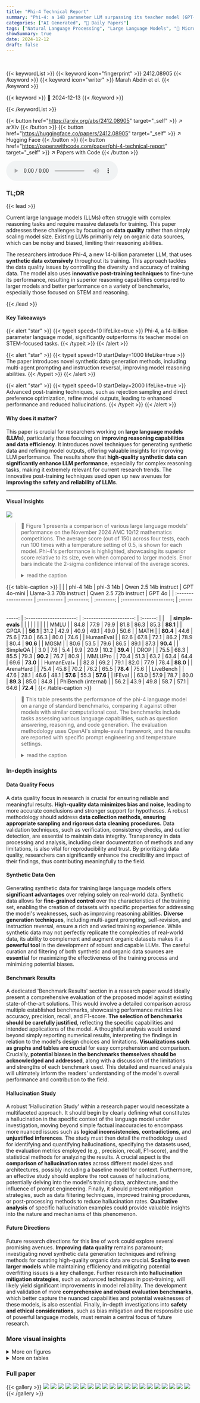 ```yaml
---
title: "Phi-4 Technical Report"
summary: "Phi-4: a 14B parameter LLM surpassing its teacher model (GPT-4) in STEM-focused QA through innovative synthetic data generation and post-training techniques."
categories: ["AI Generated", "🤗 Daily Papers"]
tags: ["Natural Language Processing", "Large Language Models", "🏢 Microsoft Research",]
showSummary: true
date: 2024-12-12
draft: false
---
```


<br>

{{< keywordList >}}
{{< keyword icon="fingerprint" >}} 2412.08905 {{< /keyword >}}
{{< keyword icon="writer" >}} Marah Abdin et el. {{< /keyword >}}
 
{{< keyword >}} 🤗 2024-12-13 {{< /keyword >}}
 
{{< /keywordList >}}

{{< button href="https://arxiv.org/abs/2412.08905" target="_self" >}}
↗ arXiv
{{< /button >}}
{{< button href="https://huggingface.co/papers/2412.08905" target="_self" >}}
↗ Hugging Face
{{< /button >}}
{{< button href="https://paperswithcode.com/paper/phi-4-technical-report" target="_self" >}}
↗ Papers with Code
{{< /button >}}



<audio controls>
    <source src="https://ai-paper-reviewer.com/2412.08905/podcast.wav" type="audio/wav">
    Your browser does not support the audio element.
</audio>


### TL;DR


{{< lead >}}

Current large language models (LLMs) often struggle with complex reasoning tasks and require massive datasets for training.  This paper addresses these challenges by focusing on **data quality** rather than simply scaling model size.  Existing LLMs primarily rely on organic data sources, which can be noisy and biased, limiting their reasoning abilities.  

The researchers introduce Phi-4, a new 14-billion parameter LLM, that uses **synthetic data extensively** throughout its training. This approach tackles the data quality issues by controlling the diversity and accuracy of training data.  The model also uses **innovative post-training techniques** to fine-tune its performance, resulting in superior reasoning capabilities compared to larger models and better performance on a variety of benchmarks, especially those focused on STEM and reasoning.

{{< /lead >}}


#### Key Takeaways

{{< alert "star" >}}
{{< typeit speed=10 lifeLike=true >}} Phi-4, a 14-billion parameter language model, significantly outperforms its teacher model on STEM-focused tasks. {{< /typeit >}}
{{< /alert >}}

{{< alert "star" >}}
{{< typeit speed=10 startDelay=1000 lifeLike=true >}} The paper introduces novel synthetic data generation methods, including multi-agent prompting and instruction reversal, improving model reasoning abilities. {{< /typeit >}}
{{< /alert >}}

{{< alert "star" >}}
{{< typeit speed=10 startDelay=2000 lifeLike=true >}} Advanced post-training techniques, such as rejection sampling and direct preference optimization, refine model outputs, leading to enhanced performance and reduced hallucinations. {{< /typeit >}}
{{< /alert >}}

#### Why does it matter?
This paper is crucial for researchers working on **large language models (LLMs)**, particularly those focusing on **improving reasoning capabilities and data efficiency**.  It introduces novel techniques for generating synthetic data and refining model outputs, offering valuable insights for improving LLM performance. The results show that **high-quality synthetic data can significantly enhance LLM performance**, especially for complex reasoning tasks, making it extremely relevant for current research trends. The innovative post-training techniques used open up new avenues for **improving the safety and reliability of LLMs**. 

------
#### Visual Insights



![](https://arxiv.org/html/2412.08905/x1.png)

> 🔼 Figure 1 presents a comparison of various large language models' performance on the November 2024 AMC 10/12 mathematics competitions.  The average score (out of 150) across four tests, each run 100 times with a temperature setting of 0.5, is shown for each model.  Phi-4's performance is highlighted, showcasing its superior score relative to its size, even when compared to larger models. Error bars indicate the 2-sigma confidence interval of the average scores.
> <details>
> <summary>read the caption</summary>
> Figure 1: Average performance of different models on the November 2024 AMC-10 and AMC-12 tests. This is the average score (with maximum score 150) over the four tests on 100 runs with temperature t=0.5𝑡0.5t=0.5italic_t = 0.5. We chose t=0.5𝑡0.5t=0.5italic_t = 0.5 to follow simple-evals [24]. Error bars are 2⁢σ2𝜎2\sigma2 italic_σ of the estimate. On competition math, phi-4 scores well above its weight-class even compared to non–open-weight models.
> </details>





{{< table-caption >}}
|                     |             | phi-4 14b | phi-3 14b | Qwen 2.5 14b instruct | GPT 4o-mini | Llama-3.3 70b instruct | Qwen 2.5 72b instruct | GPT 4o | 
| :------------------ | :---------- | :--------: | :--------: | :---------------------: | :----------: | :---------------------: | :---------------------: | :------: | 
| <img src="https://arxiv.org/html/2412.08905/simple-evals.png" width=8.0pt height=46.9pt> | **simple-evals** |             |             |             |             |             |             |             | 
| MMLU                |             |   84.8     |   77.9     |      79.9            |    81.8     |      86.3            |      85.3            |  **88.1** | 
| GPQA                 |             |  **56.1**  |   31.2     |      42.9            |    40.9     |      49.1            |      49.0            |   50.6   | 
| MATH                 |             |  **80.4**  |   44.6     |      75.6            |    73.0     |      66.3            |      80.0            |   74.6   | 
| HumanEval            |             |   82.6     |   67.8     |      72.1            |    86.2     |      78.9            |      80.4            |  **90.6** | 
| MGSM                 |             |   80.6     |   53.5     |      79.6            |    86.5     |      89.1            |      87.3            |  **90.4** | 
| SimpleQA             |             |    3.0     |    7.6     |       5.4             |     9.9     |      20.9            |      10.2            |  **39.4** | 
| DROP                 |             |   75.5     |   68.3     |      85.5            |    79.3     |     **90.2**         |      76.7            |   80.9   | 
| MMLUPro              |             |   70.4     |   51.3     |      63.2            |    63.4     |      64.4            |      69.6            |  **73.0** | 
| HumanEval+           |             |   82.8     |   69.2     |      79.1            |    82.0     |      77.9            |      78.4            |  **88.0** | 
| ArenaHard            |             |   75.4     |   45.8     |      70.2            |    76.2     |      65.5            |     **78.4**         |   75.6   | 
| LiveBench            |             |   47.6     |   28.1     |      46.6            |    48.1     |     **57.6**         |      55.3            |  **57.6** | 
| IFEval               |             |   63.0     |   57.9     |      78.7            |    80.0     |     **89.3**         |      85.0            |   84.8   | 
| PhiBench (internal) |             |   56.2     |   43.9     |      49.8            |    58.7     |      57.1            |      64.6            |  **72.4** | {{< /table-caption >}}

> 🔼 This table presents the performance of the phi-4 language model on a range of standard benchmarks, comparing it against other models with similar computational cost.  The benchmarks include tasks assessing various language capabilities, such as question answering, reasoning, and code generation.  The evaluation methodology uses OpenAI's simple-evals framework, and the results are reported with specific prompt engineering and temperature settings.
> <details>
> <summary>read the caption</summary>
> Table 1: Performance of phi-4  on a set of standard benchmarks. The first set of benchmarks uses OpenAI’s simple-evals framework [24], specifying the prompts/extraction/temperature=0.5. We compare to small models of similar inference cost, as well as to larger models.
> </details>





### In-depth insights


#### Data Quality Focus
A data quality focus in research is crucial for ensuring reliable and meaningful results.  **High-quality data minimizes bias and noise**, leading to more accurate conclusions and stronger support for hypotheses.  A robust methodology should address **data collection methods, ensuring appropriate sampling and rigorous data cleaning procedures.** Data validation techniques, such as verification, consistency checks, and outlier detection, are essential to maintain data integrity.  Transparency in data processing and analysis, including clear documentation of methods and any limitations, is also vital for reproducibility and trust.  By prioritizing data quality, researchers can significantly enhance the credibility and impact of their findings, thus contributing meaningfully to the field.

#### Synthetic Data Gen
Generating synthetic data for training large language models offers **significant advantages** over relying solely on real-world data.  Synthetic data allows for **fine-grained control** over the characteristics of the training set, enabling the creation of datasets with specific properties for addressing the model's weaknesses, such as improving reasoning abilities.  **Diverse generation techniques**, including multi-agent prompting, self-revision, and instruction reversal, ensure a rich and varied training experience.  While synthetic data may not perfectly replicate the complexities of real-world data, its ability to complement and augment organic datasets makes it a **powerful tool** in the development of robust and capable LLMs.   The careful curation and filtering of both synthetic and organic data sources are **essential** for maximizing the effectiveness of the training process and minimizing potential biases.

#### Benchmark Results
A dedicated 'Benchmark Results' section in a research paper would ideally present a comprehensive evaluation of the proposed model against existing state-of-the-art solutions.  This would involve a detailed comparison across multiple established benchmarks, showcasing performance metrics like accuracy, precision, recall, and F1-score.  **The selection of benchmarks should be carefully justified**, reflecting the specific capabilities and intended applications of the model.  A thoughtful analysis would extend beyond simply reporting numerical results, interpreting the findings in relation to the model's design choices and limitations.  **Visualizations such as graphs and tables are crucial** for easy comprehension and comparison.  Crucially, **potential biases in the benchmarks themselves should be acknowledged and addressed**, along with a discussion of the limitations and strengths of each benchmark used.  This detailed and nuanced analysis will ultimately inform the readers' understanding of the model's overall performance and contribution to the field.

#### Hallucination Study
A robust 'Hallucination Study' within a research paper would necessitate a multifaceted approach.  It should begin by clearly defining what constitutes a hallucination in the specific context of the language model under investigation, moving beyond simple factual inaccuracies to encompass more nuanced issues such as **logical inconsistencies**, **contradictions**, and **unjustified inferences**. The study must then detail the methodology used for identifying and quantifying hallucinations, specifying the datasets used, the evaluation metrics employed (e.g., precision, recall, F1-score), and the statistical methods for analyzing the results.  A crucial aspect is the **comparison of hallucination rates** across different model sizes and architectures, possibly including a baseline model for context.  Furthermore, an effective study should explore the root causes of hallucinations, potentially delving into the model's training data, architecture, and the influence of prompt engineering.  Finally, it should present mitigation strategies, such as data filtering techniques, improved training procedures, or post-processing methods to reduce hallucination rates. **Qualitative analysis** of specific hallucination examples could provide valuable insights into the nature and mechanisms of this phenomenon.

#### Future Directions
Future research directions for this line of work could explore several promising avenues.  **Improving data quality** remains paramount; investigating novel synthetic data generation techniques and refining methods for curating high-quality organic data are crucial. **Scaling to even larger models** while maintaining efficiency and mitigating potential overfitting issues is a key challenge.  Further research into **hallucination mitigation strategies**, such as advanced techniques in post-training, will likely yield significant improvements in model reliability. The development and validation of more **comprehensive and robust evaluation benchmarks**, which better capture the nuanced capabilities and potential weaknesses of these models, is also essential. Finally, in-depth investigations into **safety and ethical considerations**, such as bias mitigation and the responsible use of powerful language models, must remain a central focus of future research.


### More visual insights

<details>
<summary>More on figures
</summary>


![](https://arxiv.org/html/2412.08905/extracted/6060244/figures/mmlu_synth_epochs.png)

> 🔼 This figure displays the results of an ablation study on the effect of training epochs on synthetic data in comparison to the number of unique web tokens seen by the model during phase 2 pretraining. The experiment used two model sizes (7B and 14B parameters) and two conditions (4 and 12 epochs of training on the same synthetic data).  The x-axis represents training progress (checkpoints), while the y-axis displays the 5-shot MMLU score. Despite more epochs, increased training on synthetic data does not lead to overfitting; instead, the 12-epoch models consistently outperform the 4-epoch models, indicating that increased exposure to synthetic data is beneficial.
> <details>
> <summary>read the caption</summary>
> Figure 2: 5-shot MMLU score for phase 2 pretraining runs with 4 and 12 epochs of synthetic data. All models are trained for the same token horizon, thus the model with 4 epochs of synthetic has seen more (unique) web tokens. We see that despite many epochs on synthetic data, we do not see overfitting behavior and in fact the 12 epoch models perform better than those that have seen more unique web tokens.
> </details>



![](https://arxiv.org/html/2412.08905/x2.png)

> 🔼 This table shows the composition of the dataset used for the first round of Direct Preference Optimization (DPO).  The DPO process aims to align the model's outputs with human preferences by providing pairs of preferred and less-preferred model responses.  This specific dataset uses the 'pivotal token search' technique to identify key tokens that significantly impact the model's overall performance. The dataset includes various categories of data, such as data related to unknown topics and safety, generic multiple-choice questions, mathematical problems, and code in various programming languages.
> <details>
> <summary>read the caption</summary>
> Table 7: Data Mixture for Pivotal Token DPO
> </details>



</details>




<details>
<summary>More on tables
</summary>


{{< table-caption >}}
| Model | MMLU | MMLU pro | GSM8k | Human-Eval | ARCC | MBPP | MATH | TQA |
|---|---|---|---|---|---|---|---|---|
| phi-4 (4k) | +3.0 | +10.3 | +2.2 | +7.8 | +1.1 | +6.8 | +8.9 | -0.7 |
| phi-4 (16k) | +2.7 | +8.9 | +1.2 | +9.0 | +0.9 | +9.6 | +8.4 | -1.5 |{{< /table-caption >}}
> 🔼 This table presents a comparison of the phi-4 model's performance against its predecessor, phi-3-medium, across various pretraining benchmarks.  The improvements shown highlight the effectiveness of the changes made in phi-4's training process, particularly concerning data quality and curriculum.
> <details>
> <summary>read the caption</summary>
> Table 2: Pretraining benchmarks for phi-4 compared to its predecessor, phi-3-medium after pretraining.
> </details>

{{< table-caption >}}
|                   | MMLU | MMLU pro | GSM8k | Human-Eval | ARCC | MBPP | MATH | TQA |
|-------------------|-------|-----------|--------|-------------|-------|-------|-------|------|
| Synthetic          | +0.8  | +4.0      | +2.2   | +12.1       | 0.0   | +5.0  | +4.9  | -14.8 |
| Synthetic + Web Rewrites | +0.3  | +4.1      | +1.8   | +13.3       | +3.0  | +7.6  | +8.1  | -7.7 |{{< /table-caption >}}
> 🔼 This ablation study compares the performance of 13B parameter models trained exclusively on synthetic data versus models trained on a mix of synthetic and 'web rewrite' data.  The results are presented as a relative improvement or decline compared to a baseline phi-3-medium model, which utilized both synthetic and web data during training.  The goal is to assess the impact of different data sources on model capabilities and guide the selection of optimal data mixtures for future model development.
> <details>
> <summary>read the caption</summary>
> Table 3: Benchmark performance of 13131313B models (used for ablations only) trained on data mixtures containing no web data. The respective training tokens are either from synthetic sources, or an equal share of synthetic data and web rewrites. All numbers are reported relative to the performance of phi-3-medium, which has seen a combination of web and synthetic data.
> </details>

{{< table-caption >}}
|                | MMLU   | MATH   | GSM8k   | Human-Eval | ARCC   | MBPP   | TQA    | MMLU pro | Average |
|----------------|--------|--------|---------|------------|--------|--------|--------|----------|---------|
| Uniform         | -3.3   | -5.4   | -5.8    | -1.2       | +0.6   | -2.0   | +3.3   | -3.6     | -2.2    |
| S               | +3.3   | +4.0   | +2.1    | -6.1       | +1.9   | +0.4   | -3.0   | +3.7     | +0.8    |
| S + WR          | +0.6   | +1.2   | +1.5    | -1.2       | +1.6   | +1.6   | -3.7   | +1.2     | +0.4    |
| S + W           | -0.6   | -0.7   | -0.7    | -4.3       | +0.3   | -2.0   | +6.9   | +0.9     | 0.0     |{{< /table-caption >}}
> 🔼 This table presents ablation studies on the data mixture used for training the phi-4 model.  The experiments focus on varying the proportions of synthetic data (S), filtered web data (W), and web rewrite data (WR), while keeping the remaining data sources constant. The results are shown as performance differences relative to the final data mixture used in training phi-4, for various benchmark tasks. This allows researchers to understand the relative contributions of different data types to the model's overall performance and to optimize the data mixture for better results.
> <details>
> <summary>read the caption</summary>
> Table 4: Ablations on the allocation of 75%percent7575\%75 % of training tokens to synthetic (S), filtered web (W), and web rewrite (WR) categories, while other data sources are held constant in the remaining 25%percent2525\%25 % token budget. All benchmark numbers are measured relative to the final data mixture used for training phi-4.
> </details>

{{< table-caption >}}
| Data | Fraction of Training | Unique Token Count | Number of Epochs |
|---|---|---|---| 
| Web | 15% | 1.3T | 1.2 |
| Web rewrites | 15% | 290B | 5.2 |
| Synthetic | 40% | 290B | 13.8 |
| Code data | 20% | 820B | 2.4 |
| Acquired sources | 10% | 580B | 1.7 |{{< /table-caption >}}
> 🔼 This table details the composition of the data used for pretraining the phi-4 language model.  It breaks down the proportion of the training data coming from different sources: web data, web rewrites (synthetic data generated based on web content), synthetic data, code data, and acquired sources (e.g., academic data, books).  The table shows the percentage of total training tokens from each source, the count of unique tokens in each data subset, and the number of epochs the model trained on each data source.
> <details>
> <summary>read the caption</summary>
> Table 5: Data mixture for pretraining.
> </details>

{{< table-caption >}}
| Model | Max Length | Recall | RAG | ICL | Re-rank | QA | Summ |
|---|---|---|---|---|---|---|---| 
| phi-4 | 8K | 100.0 | 58.1 | 68.0 | 65.3 | 26.7 | 38.3 |
| Qwen-2.5-14B | 8K | 100.0 | 62.2 | 67.8 | 58.2 | 24.7 | 37.2 |
| Llama-3.3-70B | 8K | 92.0 | 65.3 | 69.4 | 64.4 | 30.0 | 37.8 |
| GPT-4o-mini | 8K | 99.2 | 65.8 | 74.4 | 69.4 | 31.3 | 38.5 |
| GPT-4o | 8K | 100.0 | 66.9 | 83.0 | 75.1 | 37.3 | 43.0 |
| phi-4 | 16K | 99.0 | 57.1 | 77.0 | 54.4 | 36.0 | 40.5 |
| Qwen-2.5-14B | 16K | 100.0 | 59.1 | 67.6 | 50.3 | 29.7 | 42.3 |
| Llama-3.3-70B | 16K | 92.0 | 62.2 | 70.0 | 63.3 | 36.7 | 41.9 |
| GPT-4o-mini | 16K | 100.0 | 63.6 | 78.4 | 63.9 | 36.0 | 45.2 |
| GPT-4o | 16K | 100.0 | 66.7 | 85.6 | 73.8 | 43.7 | 46.3 |{{< /table-caption >}}
> 🔼 Table 6 presents a comparison of various large language models' performance on the HELMET benchmark, which evaluates long-context capabilities.  The models are evaluated across multiple tasks including recall, retrieval augmented generation (RAG), in-context learning (ICL), re-ranking, question answering (QA), and summarization.  The table shows the performance of each model on each task, using relevant metrics like SubEM, nDCG@10, F1, and GPT-4 scores.  Different maximum context lengths (8K and 16K) are tested to assess the models' performance in handling different context window sizes.
> <details>
> <summary>read the caption</summary>
> Table 6: Evaluation results on the long-context benchmark HELMET [35].
> </details>

{{< table-caption >}}
| Dataset Name | Sample Count |
|---|---| 
| unknown + safety data | 3,000 |
| generic multiple-choice Q&A | 132,859 |
| math data | 76,552 |
| python data | 16,080 |
| cpp, go, java, js, rust data | 21,806 |{{< /table-caption >}}
> 🔼 Table 9 presents the performance of the phi-4 model on various benchmark tasks at different stages of post-training.  The model was initially fine-tuned using supervised fine-tuning (SFT).  Then, two stages of direct preference optimization (DPO) were applied. The first DPO stage utilized the novel pivotal token method, while the second stage employed a more standard judge-guided approach.  Each SFT and DPO stage included 1-5% of data focused on mitigating hallucinations and improving model safety. The table shows the performance improvement across each stage for multiple benchmarks including MMLU, GPQA, MATH, and HumanEval.
> <details>
> <summary>read the caption</summary>
> Table 9: Performance through the post-training process. DPO stage 1 is pivotal token DPO, and DPO stage 2 is more standard judge-guided DPO. Each also has 1-5% hallucination and safety data mixed in.
> </details>

{{< table-caption >}}
| Dataset Name | Sample Count |
|---|---| 
| unknown + safety data | 43,842 |
| any vs any overall | 266,000 |
| any vs any accuracy | 532,000 |{{< /table-caption >}}
> 🔼 Table 10 presents a quantitative comparison of phi-4's performance against several other large language models across various safety and robustness benchmarks. The metrics employed assess grounding (higher scores are better), harmful content generation, and jailbreaking attempts (lower scores are better). This comparison highlights phi-4's relative strengths and weaknesses in safety and responsible AI (RAI) aspects compared to its peers.
> <details>
> <summary>read the caption</summary>
> Table 10: Performance comparison across models. Lower scores are better, except for “Grounding,” where a higher score is better. phi-4  values are bold for readability.
> </details>

</details>




### Full paper

{{< gallery >}}
<img src="https://ai-paper-reviewer.com/2412.08905/1.png" class="grid-w50 md:grid-w33 xl:grid-w25" />
<img src="https://ai-paper-reviewer.com/2412.08905/2.png" class="grid-w50 md:grid-w33 xl:grid-w25" />
<img src="https://ai-paper-reviewer.com/2412.08905/3.png" class="grid-w50 md:grid-w33 xl:grid-w25" />
<img src="https://ai-paper-reviewer.com/2412.08905/4.png" class="grid-w50 md:grid-w33 xl:grid-w25" />
<img src="https://ai-paper-reviewer.com/2412.08905/5.png" class="grid-w50 md:grid-w33 xl:grid-w25" />
<img src="https://ai-paper-reviewer.com/2412.08905/6.png" class="grid-w50 md:grid-w33 xl:grid-w25" />
<img src="https://ai-paper-reviewer.com/2412.08905/7.png" class="grid-w50 md:grid-w33 xl:grid-w25" />
<img src="https://ai-paper-reviewer.com/2412.08905/8.png" class="grid-w50 md:grid-w33 xl:grid-w25" />
<img src="https://ai-paper-reviewer.com/2412.08905/9.png" class="grid-w50 md:grid-w33 xl:grid-w25" />
<img src="https://ai-paper-reviewer.com/2412.08905/10.png" class="grid-w50 md:grid-w33 xl:grid-w25" />
<img src="https://ai-paper-reviewer.com/2412.08905/11.png" class="grid-w50 md:grid-w33 xl:grid-w25" />
<img src="https://ai-paper-reviewer.com/2412.08905/12.png" class="grid-w50 md:grid-w33 xl:grid-w25" />
<img src="https://ai-paper-reviewer.com/2412.08905/13.png" class="grid-w50 md:grid-w33 xl:grid-w25" />
<img src="https://ai-paper-reviewer.com/2412.08905/14.png" class="grid-w50 md:grid-w33 xl:grid-w25" />
<img src="https://ai-paper-reviewer.com/2412.08905/15.png" class="grid-w50 md:grid-w33 xl:grid-w25" />
<img src="https://ai-paper-reviewer.com/2412.08905/16.png" class="grid-w50 md:grid-w33 xl:grid-w25" />
<img src="https://ai-paper-reviewer.com/2412.08905/17.png" class="grid-w50 md:grid-w33 xl:grid-w25" />
<img src="https://ai-paper-reviewer.com/2412.08905/18.png" class="grid-w50 md:grid-w33 xl:grid-w25" />
<img src="https://ai-paper-reviewer.com/2412.08905/19.png" class="grid-w50 md:grid-w33 xl:grid-w25" />
<img src="https://ai-paper-reviewer.com/2412.08905/20.png" class="grid-w50 md:grid-w33 xl:grid-w25" />
{{< /gallery >}}